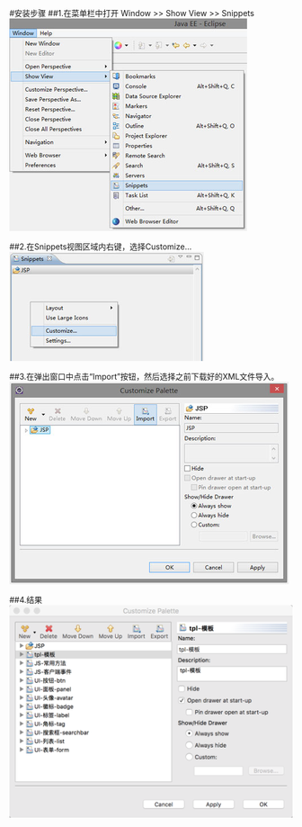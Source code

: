#安装步骤
##1.在菜单栏中打开 Window >> Show View >> Snippets
![js代码规范](resources/eclipse-install1.jpg)

##2.在Snippets视图区域内右键，选择Customize...
![js代码规范](resources/eclipse-install2.jpg)

##3.在弹出窗口中点击“Import”按钮，然后选择之前下载好的XML文件导入。
![js代码规范](resources/eclipse-install3.jpg)

##4.结果
![js代码规范](resources/eclipse-install4.jpg)